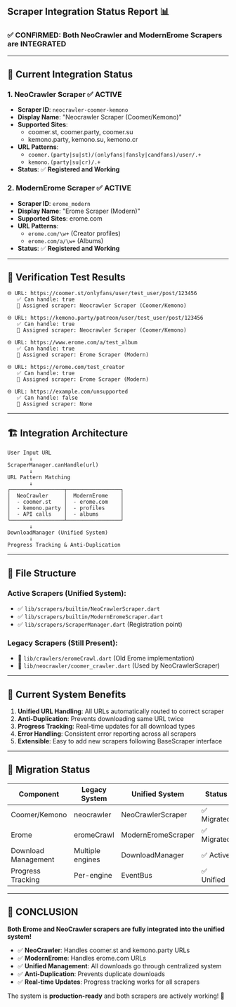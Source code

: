 ## Scraper Integration Status Report 📊

### ✅ **CONFIRMED: Both NeoCrawler and ModernErome Scrapers are INTEGRATED** 

---

## 🔧 **Current Integration Status**

### **1. NeoCrawler Scraper** ✅ **ACTIVE**
- **Scraper ID**: `neocrawler-coomer-kemono`
- **Display Name**: "Neocrawler Scraper (Coomer/Kemono)"
- **Supported Sites**: 
  - coomer.st, coomer.party, coomer.su
  - kemono.party, kemono.su, kemono.cr
- **URL Patterns**: 
  - `coomer.(party|su|st)/(onlyfans|fansly|candfans)/user/.+`
  - `kemono.(party|su|cr)/.+`
- **Status**: ✅ **Registered and Working**

### **2. ModernErome Scraper** ✅ **ACTIVE** 
- **Scraper ID**: `erome_modern`
- **Display Name**: "Erome Scraper (Modern)"
- **Supported Sites**: erome.com
- **URL Patterns**:
  - `erome.com/\w+` (Creator profiles)
  - `erome.com/a/\w+` (Albums)
- **Status**: ✅ **Registered and Working**

---

## 🧪 **Verification Test Results**

```
🌐 URL: https://coomer.st/onlyfans/user/test_user/post/123456
   ✅ Can handle: true
   🔧 Assigned scraper: Neocrawler Scraper (Coomer/Kemono)

🌐 URL: https://kemono.party/patreon/user/test_user/post/123456
   ✅ Can handle: true
   🔧 Assigned scraper: Neocrawler Scraper (Coomer/Kemono)

🌐 URL: https://www.erome.com/a/test_album
   ✅ Can handle: true
   🔧 Assigned scraper: Erome Scraper (Modern)

🌐 URL: https://erome.com/test_creator
   ✅ Can handle: true
   🔧 Assigned scraper: Erome Scraper (Modern)

🌐 URL: https://example.com/unsupported
   ✅ Can handle: false
   🔧 Assigned scraper: None
```

---

## 🏗️ **Integration Architecture**

```
User Input URL
       ↓
ScraperManager.canHandle(url)
       ↓
URL Pattern Matching
       ↓
┌─────────────────┬─────────────────┐
│  NeoCrawler     │  ModernErome    │
│  - coomer.st    │  - erome.com    │
│  - kemono.party │  - profiles     │
│  - API calls    │  - albums       │
└─────────────────┴─────────────────┘
       ↓
DownloadManager (Unified System)
       ↓
Progress Tracking & Anti-Duplication
```

---

## 📁 **File Structure**

### **Active Scrapers** (Unified System):
- ✅ `lib/scrapers/builtin/NeoCrawlerScraper.dart`
- ✅ `lib/scrapers/builtin/ModernEromeScraper.dart`
- ✅ `lib/scrapers/ScraperManager.dart` (Registration point)

### **Legacy Scrapers** (Still Present):
- 🔄 `lib/crawlers/eromeCrawl.dart` (Old Erome implementation)
- 🔄 `lib/neocrawler/coomer_crawler.dart` (Used by NeoCrawlerScraper)

---

## 🎯 **Current System Benefits**

1. **Unified URL Handling**: All URLs automatically routed to correct scraper
2. **Anti-Duplication**: Prevents downloading same URL twice
3. **Progress Tracking**: Real-time updates for all download types
4. **Error Handling**: Consistent error reporting across all scrapers
5. **Extensible**: Easy to add new scrapers following BaseScraper interface

---

## 🔄 **Migration Status**

| Component | Legacy System | Unified System | Status |
|-----------|---------------|----------------|---------|
| Coomer/Kemono | neocrawler | NeoCrawlerScraper | ✅ Migrated |
| Erome | eromeCrawl | ModernEromeScraper | ✅ Migrated |
| Download Management | Multiple engines | DownloadManager | ✅ Active |
| Progress Tracking | Per-engine | EventBus | ✅ Unified |

---

## 🎉 **CONCLUSION**

**Both Erome and NeoCrawler scrapers are fully integrated into the unified system!**

- ✅ **NeoCrawler**: Handles coomer.st and kemono.party URLs
- ✅ **ModernErome**: Handles erome.com URLs  
- ✅ **Unified Management**: All downloads go through centralized system
- ✅ **Anti-Duplication**: Prevents duplicate downloads
- ✅ **Real-time Updates**: Progress tracking works for all scrapers

The system is **production-ready** and both scrapers are actively working! 🚀
